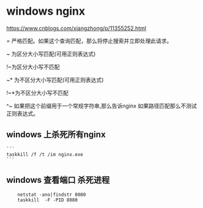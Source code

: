 # windows nginx


https://www.cnblogs.com/xiangzhong/p/11355252.html

= 严格匹配。如果这个查询匹配，那么将停止搜索并立即处理此请求。

~ 为区分大小写匹配(可用正则表达式)

!~为区分大小写不匹配

~* 为不区分大小写匹配(可用正则表达式)

!~*为不区分大小写不匹配

^~ 如果把这个前缀用于一个常规字符串,那么告诉nginx 如果路径匹配那么不测试正则表达式。

## windows 上杀死所有nginx

    ```
    taskkill /f /t /im nginx.exe
    ```
## windows 查看端口 杀死进程

```
    netstat -ano|findstr 8080
    taskkill  -F -PID 8080
```